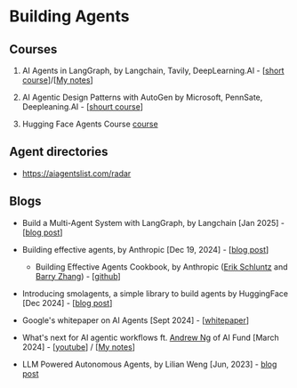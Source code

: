 # Building Agents

## Courses
1. AI Agents in LangGraph, by Langchain, Tavily, DeepLearning.AI - [[short course](https://learn.deeplearning.ai/courses/ai-agents-in-langgraph/lesson/1/introduction)]/[[My notes](../courses/building-agents.md)]

2. AI Agentic Design Patterns with AutoGen by Microsoft, PennSate, Deepleaning.AI - [[shourt course](https://learn.deeplearning.ai/courses/ai-agentic-design-patterns-with-autogen)]

3. Hugging Face Agents Course [course](https://huggingface.co/agents-course)

## Agent directories
* https://aiagentslist.com/radar


## Blogs

* Build a Multi-Agent System with LangGraph, by Langchain [Jan 2025] - [[blog post](https://blog.futuresmart.ai/multi-agent-system-with-langgraph)]

* Building effective agents, by Anthropic [Dec 19, 2024] - [[blog post](https://www.anthropic.com/research/building-effective-agents)]
    - Building Effective Agents Cookbook, by Anthropic ([Erik Schluntz](https://www.linkedin.com/in/erik-schluntz-530a9053/) and [Barry Zhang](https://www.linkedin.com/in/barry-z/)) - [[github](https://github.com/anthropics/anthropic-cookbook/tree/main/patterns/agents)]

* Introducing smolagents, a simple library to build agents by HuggingFace [Dec 2024] - [[blog post](https://huggingface.co/blog/smolagents)]

* Google's whitepaper on AI Agents [Sept 2024] - [[whitepaper](https://www.kaggle.com/whitepaper-agents)]

* What's next for AI agentic workflows ft. [Andrew Ng](https://www.linkedin.com/in/andrewyng/) of AI Fund [March 2024] - [[youtube](https://www.youtube.com/watch?v=sal78ACtGTc&t=4s&ab_channel=SequoiaCapital)] / [[My notes](notes/What-s-next-for-AI-agentic-workflows-Andrew-Ng.md)]

* LLM Powered Autonomous Agents, by Lilian Weng [Jun, 2023] - [blog post](https://lilianweng.github.io/posts/2023-06-23-agent)
